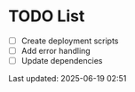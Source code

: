 # TODO List

- [ ] Create deployment scripts
- [ ] Add error handling
- [ ] Update dependencies

Last updated: 2025-06-19 02:51
